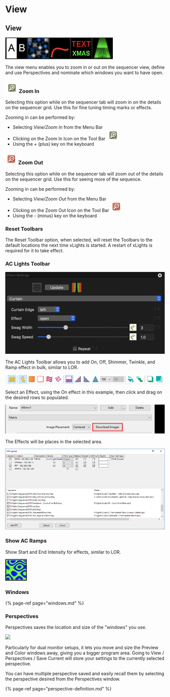 # View

## View 

![](../../../.gitbook/assets/image%20%28606%29.png)

The view menu enables you to zoom in or out on the sequencer view, define and use Perspectives and nominate which windows you want to have open.

### ![](../../../.gitbook/assets/zoom-in-icon.JPG) Zoom In

Selecting this option while on the sequencer tab will zoom in on the details on the sequencer grid.  Use this for fine tuning timing marks or effects.  

Zooming in can be performed by:

* Selecting _View/Zoom In_ from the Menu Bar
* Clicking on the Zoom In Icon on the Tool Bar ![](../../../.gitbook/assets/zoom-in-icon.JPG) 
* Using the + \(plus\) key on the keyboard

### ![](../../../.gitbook/assets/zoom-out-icon.JPG) Zoom Out

Selecting this option while on the sequencer tab will zoom out of the details on the sequencer grid.  Use this for seeing more of the sequence.

Zooming in can be performed by:

* Selecting _View/Zoom Out_ from the Menu Bar
* Clicking on the Zoom Out Icon on the Tool Bar ![](../../../.gitbook/assets/zoom-out-icon.JPG) 
* Using the - \(minus\) key on the keyboard

### Reset Toolbars

The Reset Toolbar option, when selected, will reset the Toolbars to the default locations the next time xLights is started. A restart of xLights is required for it to take effect. 

### AC Lights Toolbar

![AC Lights Toolbar Disabled](../../../.gitbook/assets/image%20%28425%29.png)

The AC Lights Toolbar allows you to add On, Off, Shimmer, Twinkle, and Ramp effect in bulk, similar to LOR.

![AC Lights Toolbar enabled](../../../.gitbook/assets/image%20%281%29.png)

Select an Effect, using the On effect in this example, then click and drag on the desired rows to populated.

![](../../../.gitbook/assets/image%20%28813%29.png)

The Effects will be places in the selected area.

![](../../../.gitbook/assets/image%20%28202%29.png)



### Show AC Ramps

Show Start and End Intensity for effects, similar to LOR.

![](../../../.gitbook/assets/image%20%28448%29.png)

### Windows

{% page-ref page="windows.md" %}

### Perspectives

Perspectives saves the location and size of the "windows" you use.

![](https://lh4.googleusercontent.com/BVUbJ6y1ES43GDjWOm_g7h6cqS_G7FTREClhbt8MsYWdLOpfhyM3thunQ_HIi0CT9tXWXNII0RiCEGUeRXbwgetaUQiDl0WS3kLOVlJ9LGOv4yicHkbFnI7KeV7QiSeTFssvT9TL)

Particularly for dual monitor setups, it lets you move and size the Preview and Color windows away, giving you a bigger program area.  Going to View / Perspectives / Save Current will store your settings to the currently selected perspective.

You can have multiple perspective saved and easily recall them by selecting the perspective desired from the Perspectives window.

{% page-ref page="perspective-definition.md" %}

